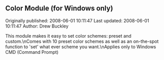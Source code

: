## Color Module (for Windows only)

Originally published: 2008-06-01 10:11:47
Last updated: 2008-06-01 10:11:47
Author: Drew Buckley

This module makes it easy to set color schemes: preset and custom.\nComes with 10 preset color schemes as well as an on-the-spot function to 'set' what ever scheme you want.\nApplies only to Windows CMD (Command Prompt)